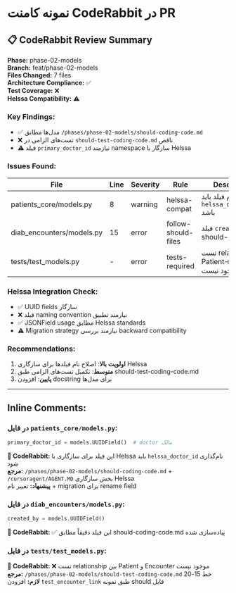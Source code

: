 # نمونه کامنت CodeRabbit در PR

## 📋 CodeRabbit Review Summary

**Phase:** phase-02-models  
**Branch:** feat/phase-02-models  
**Files Changed:** 7 files  
**Architecture Compliance:** ✅  
**Test Coverage:** ❌  
**Helssa Compatibility:** ⚠️  

### Key Findings:
- ✅ مدل‌ها مطابق `/phases/phase-02-models/should-coding-code.md`
- ❌ تست‌های الزامی در `should-test-coding-code.md` ناقص
- ⚠️ فیلد `primary_doctor_id` نیازمند namespace سازگار با Helssa

### Issues Found:

| File | Line | Severity | Rule | Description |
|------|------|----------|------|-------------|
| patients_core/models.py | 8 | warning | helssa-compat | نام فیلد باید `helssa_doctor_id` باشد |
| diab_encounters/models.py | 15 | error | follow-should-files | فیلد `created_by` از should-* کپی نشده |
| tests/test_models.py | - | error | tests-required | تست relationship Patient→Encounter موجود نیست |

### Helssa Integration Check:
- ✅ UUID fields سازگار
- ❌ فیلد naming convention نیازمند تطبیق  
- ✅ JSONField usage مطابق Helssa standards
- ⚠️ Migration strategy نیازمند بررسی backward compatibility

### Recommendations:
1. **اولویت بالا**: اصلاح نام فیلدها برای سازگاری Helssa
2. **متوسط**: تکمیل تست‌های الزامی طبق should-test-coding-code.md  
3. **پایین**: افزودن docstring برای مدل‌ها

---

## Inline Comments:

### در فایل `patients_core/models.py`:
```python
primary_doctor_id = models.UUIDField()  # doctor مالک
```
**🤖 CodeRabbit:** این فیلد برای سازگاری با Helssa باید `helssa_doctor_id` نام‌گذاری شود  
**مرجع:** `/phases/phase-02-models/should-coding-code.md` + `/cursoragent/AGENT.MD` بخش سازگاری Helssa  
**پیشنهاد:** تغییر نام + migration برای rename field

### در فایل `diab_encounters/models.py`:
```python
created_by = models.UUIDField()
```
**🤖 CodeRabbit:** ✅ این فیلد دقیقاً مطابق should-coding-code.md پیاده‌سازی شده

### در فایل `tests/test_models.py`:
**🤖 CodeRabbit:** ❌ تست relationship بین Patient و Encounter موجود نیست  
**مرجع:** `/phases/phase-02-models/should-test-coding-code.md` خط 15-20  
**لازم:** افزودن `test_encounter_link` طبق نمونه should فایل